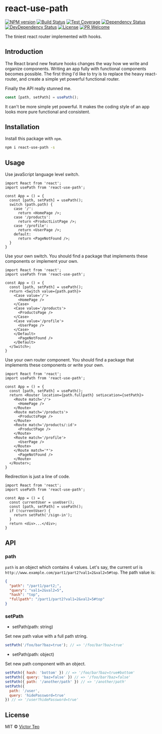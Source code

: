 react-use-path
==============
[![NPM version][npm-image]][npm-url]
[![Build Status][travis-image]][travis-url]
[![Test Coverage][cov-image]][cov-url]
[![Dependency Status][daviddm-image]][daviddm-url]
[![DevDependency Status][daviddm-image-dev]][daviddm-url-dev]
[![License][license-image]][license-url]
[![PR Welcome][pr-image]][pr-url]

The tiniest react router implemented with hooks.

## Introduction

The React brand new feature hooks changes the way how we write and organize
components. Writing an app fully with functional components becomes possible.
The first thing I'd like to try is to replace the heavy react-router, and create
a simple yet powerful functional router.

Finally the API really stunned me.

```javaScript
const [path, setPath] = usePath();
```

It can't be more simple yet powerful. It makes the coding style of an app looks
more pure functional and consistent.

## Installation

Install this package with `npm`.

```bash
npm i react-use-path -s
```

## Usage

Use javaScript language level switch.

```JSX
import React from 'react';
import usePath from 'react-use-path';

const App = () = {
  const [path, setPath] = usePath();
  switch (path.path) {
    case '/':
      return <HomePage />;
    case '/products':
      return <ProductListPage />;
    case '/profile':
      return <UserPage />;
    default:
      return <PageNotFound />;
  }
}
```

Use your own switch. You should find a package that implements these
components or implement your own.

```JSX
import React from 'react';
import usePath from 'react-use-path';

const App = () = {
  const [path, setPath] = usePath();
  return <Switch value={path.path}>
    <Case value='/'>
      <HomePage />
    </Case>
    <Case value='/products'>
      <ProductsPage />
    </Case>
    <Case value='/profile'>
      <UserPage />
    </Case>
    </Default>
      <PageNotFound />
    </Default>
  </Switch>;
}
```

Use your own router component. You should find a package that implements these
components or write your own.

```JSX
import React from 'react';
import usePath from 'react-use-path';

const App = () = {
  const [path, setPath] = usePath();
  return <Router location={path.fullpath} setLocation={setPath}>
    <Route match='/'>
      <HomePage />
    </Route>
    <Route match='/products'>
      <ProductsPage />
    </Route>
    <Route match='/products/:id'>
      <ProductPage />
    </Route>
    <Route match='/profile'>
      <UserPage />
    </Route>
    </Route match='*'>
      <PageNotFound />
    </Route>
  </Router>;
}
```

Redirection is just a line of code.

```JSX
import React from 'react';
import usePath from 'react-use-path';

const App = () = {
  const currentUser = useUser();
  const [path, setPath] = usePath();
  if (!currentUser) {
    return setPath('/sign-in');
  }
  return <div>...</div>;
}
```

## API

### path

`path` is an object which contains 4 values. Let's say, the current url is
`http://www.example.com/part1/part2?val1=2&val2=5#top`. The path value is:
```json
{
  "path": "/part1/part2;",
  "query": "val1=2&val2=5",
  "hash": "top",
  "fullpath": "/part1/part2?val1=2&val2=5#top"
}
```

### setPath

* setPath(path: string)

Set new path value with a full path string.

```js
setPath('/foo/bar?baz=true'); // => '/foo/bar?baz=true'
```

* setPath(path: object)

Set new path component with an object.

```js
setPath({ hash: 'bottom' }) // => '/foo/bar?baz=true#bottom'
setPath({ query: 'baz=false' }) // => '/foo/bar?baz=false'
setPath({ path: '/another/path' }) // => '/another/path'
setPath({
  path: '/user',
  query: 'hidePassword=true'
}) // => '/user?hidePassword=true'
```

## License

MIT © [Victor Teo][license-url]

[npm-image]: https://img.shields.io/npm/v/react-use-path.svg?style=flat-square&color=ff69b4&logo=react
[npm-url]: https://npmjs.org/package/react-use-path
[travis-image]: https://img.shields.io/travis/victorteokw/react-use-path.svg?style=flat-square&color=blue&logo=travis
[travis-url]: https://travis-ci.org/victorteokw/react-use-path
[cov-image]: https://img.shields.io/codecov/c/github/victorteokw/react-use-path/master.svg?style=flat-square&logo=codecov
[cov-url]: https://codecov.io/gh/victorteokw/react-use-path
[daviddm-image]: https://img.shields.io/david/victorteokw/react-use-path.svg?style=flat-square
[daviddm-url]: https://david-dm.org/victorteokw/react-use-path
[daviddm-image-dev]: https://img.shields.io/david/dev/victorteokw/react-use-path.svg?style=flat-square
[daviddm-url-dev]: https://david-dm.org/victorteokw/react-use-path?type=dev
[license-image]: https://img.shields.io/github/license/victorteokw/react-use-path.svg?style=flat-square
[license-url]: https://github.com/victorteokw/react-use-path/blob/master/LICENSE
[pr-image]: https://img.shields.io/badge/PRs-welcome-brightgreen.svg?style=flat-square
[pr-url]: https://github.com/victorteokw/react-use-path/blob/master/CONTRIBUTING.md
